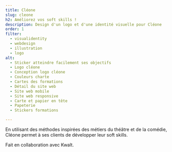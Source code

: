 ```yaml
---
title: Cléone
slug: cleone
h2: Améliorez vos soft skills !
description: Design d'un logo et d'une identité visuelle pour Cléone
order: 1
filter:
  - visualidentity
  - webdesign
  - illustration
  - logo
alt:
  - Sticker atteindre facilement ses objectifs 
  - Logo cléone
  - Conception logo cléone
  - Couleurs charte
  - Cartes des formations
  - Détail du site web
  - Site web mobile
  - Site web responsive
  - Carte et papier en tête
  - Papeterie
  - Stickers formations

--- 
```


En utilisant des méthodes inspirées des métiers du théâtre et de la comédie, Cléone permet à ses clients de développer leur soft skills.

Fait en collaboration avec Kwalt.
